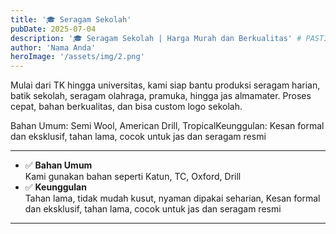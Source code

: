 ```yaml
---
title: '🎓 Seragam Sekolah'
pubDate: 2025-07-04
description: '🎓 Seragam Sekolah | Harga Murah dan Berkualitas' # PASTIKAN BARIS INI ADA
author: 'Nama Anda'
heroImage: '/assets/img/2.png'
---
```


Mulai dari TK hingga universitas, kami siap bantu produksi seragam harian, batik sekolah, seragam olahraga, pramuka, hingga jas almamater. Proses cepat, bahan berkualitas, dan bisa custom logo sekolah.

Bahan Umum: Semi Wool, American Drill, TropicalKeunggulan: Kesan formal dan eksklusif, tahan lama, cocok untuk jas dan seragam resmi

---

- ✅ **Bahan Umum**  
  Kami gunakan bahan seperti Katun, TC, Oxford, Drill
- ✅ **Keunggulan**  
  Tahan lama, tidak mudah kusut, nyaman dipakai seharian, Kesan formal dan eksklusif, tahan lama, cocok untuk jas dan seragam resmi
  
---
